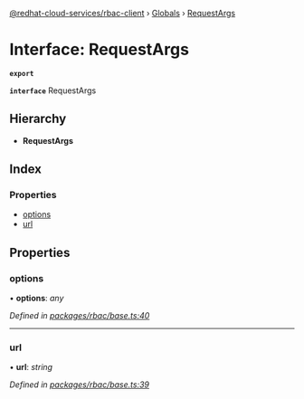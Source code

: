 [@redhat-cloud-services/rbac-client](../README.md) › [Globals](../globals.md) › [RequestArgs](requestargs.md)

# Interface: RequestArgs

**`export`** 

**`interface`** RequestArgs

## Hierarchy

* **RequestArgs**

## Index

### Properties

* [options](requestargs.md#options)
* [url](requestargs.md#url)

## Properties

###  options

• **options**: *any*

*Defined in [packages/rbac/base.ts:40](https://github.com/RedHatInsights/javascript-clients/blob/master/packages/rbac/base.ts#L40)*

___

###  url

• **url**: *string*

*Defined in [packages/rbac/base.ts:39](https://github.com/RedHatInsights/javascript-clients/blob/master/packages/rbac/base.ts#L39)*
